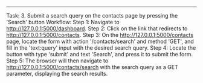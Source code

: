 ---
Task: 3. Submit a search query on the contacts page by pressing the 'Search' button
Workflow:
Step 1: Navigate to http://127.0.0.1:5000/dashboard.
Step 2: Click on the link that redirects to http://127.0.0.1:5000/contacts.
Step 3: On the http://127.0.0.1:5000/contacts page, locate the form with action '/contacts/search' and method 'GET', and fill in the 'text:query' input with the desired search query.
Step 4: Locate the button with type 'submit' and text 'Search', and press it to submit the form.
Step 5: The browser will then navigate to http://127.0.0.1:5000/contacts/search with the search query as a GET parameter, displaying the search results.